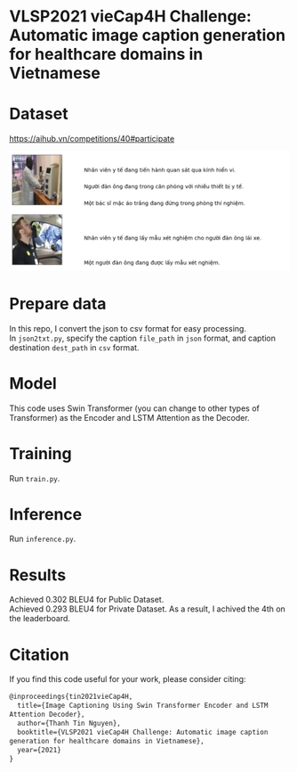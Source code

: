 # VLSP2021 vieCap4H Challenge: Automatic image caption generation for healthcare domains in Vietnamese
# Dataset
https://aihub.vn/competitions/40#participate

![Drag Racing](https://github.com/ngthanhtin/VLSP_ImageCaptioning/blob/master/image/image_captioning_vlsp.png?raw=true)

# Prepare data
In this repo, I convert the json to csv format for easy processing.</br>
In `json2txt.py`, specify the caption `file_path` in `json` format, and caption destination `dest_path` in `csv` format.

# Model
This code uses Swin Transformer (you can change to other types of Transformer) as the Encoder and LSTM Attention as the Decoder.

# Training
Run `train.py`.
# Inference
Run `inference.py`.

# Results
Achieved 0.302 BLEU4 for Public Dataset.</br>
Achieved 0.293 BLEU4 for Private Dataset. As a result, I achived the 4th on the leaderboard.</br>

# Citation
If you find this code useful for your work, please consider citing:
```
@inproceedings{tin2021vieCap4H,
  title={Image Captioning Using Swin Transformer Encoder and LSTM Attention Decoder},
  author={Thanh Tin Nguyen},
  booktitle={VLSP2021 vieCap4H Challenge: Automatic image caption generation for healthcare domains in Vietnamese},
  year={2021}
}
```